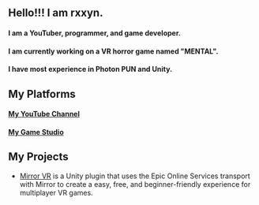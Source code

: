 ## Hello!!! I am rxxyn.

#### I am a YouTuber, programmer, and game developer.
#### I am currently working on a VR horror game named "MENTAL". 
#### I have most experience in Photon PUN and Unity.

## My Platforms
#### [My YouTube Channel](https://www.youtube.com/channel/UCInUBnHvFN7QkND56CZk8vw)
#### [My Game Studio](https://newleafstudios.org)


## My Projects 
- [Mirror VR](https://github.com/rxxyn/MirrorVR) is a Unity plugin that uses the Epic Online Services transport with Mirror to create a easy, free, and beginner-friendly experience for multiplayer VR games.

<!--
**rxxyn/rxxyn** is a ✨ _special_ ✨ repository because its `README.md` (this file) appears on your GitHub profile.

Here are some ideas to get you started:

- 🔭 I’m currently working on ...
- 🌱 I’m currently learning ...
- 👯 I’m looking to collaborate on ...
- 🤔 I’m looking for help with ...
- 💬 Ask me about ...
- 📫 How to reach me: ...
- 😄 Pronouns: ...
- ⚡ Fun fact: ...
-->
